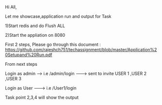 Hi All,

Let me showcase,application run and output for Task


1)Start redis and do Flush ALL

2)Start the appliation on 8080

First 2 steps, Please go through this document : https://github.com/rajeshch751/techassignment/blob/master/Application%20Setupand%20Run.pdf


From next steps

Login as admin --> i.e  /admin/login --->  sent to invite USER 1 ,USER 2 ,USER 3

Login as User  ---> i.e /User1/login







Task point 2,3,4  will show the output 
